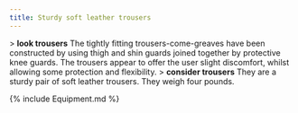 ```yaml
---
title: Sturdy soft leather trousers
---
```


\> **look trousers**
The tightly fitting trousers-come-greaves have been constructed by using
thigh
and shin guards joined together by protective knee guards. The trousers
appear
to offer the user slight discomfort, whilst allowing some protection
and
flexibility.
\> **consider trousers**
They are a sturdy pair of soft leather trousers.
They weigh four pounds.

{% include Equipment.md %}